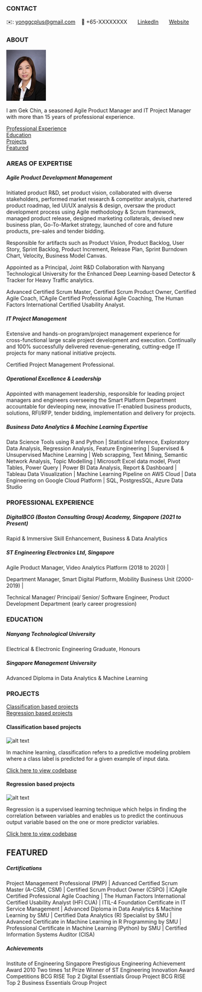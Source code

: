 <!-- CONTACT Section Starts -->
### CONTACT

<!-- Add your details -->
✉️: yonggcplus@gmail.com 
&nbsp;&nbsp; 📲 +65-XXXXXXXX
&nbsp;&nbsp;&nbsp;&nbsp;&nbsp; [LinkedIn](https://www.linkedin.com/in/gek-chin-yong-397701200/) 
&nbsp;&nbsp;&nbsp;&nbsp;&nbsp; [Website](https://datasciencestunt.com/)
<!-- CONTACT Section Ends -->

<!-- ABOUT Section Starts -->
### ABOUT
<!-- Add link to your picture -->

![alt text](https://raw.githubusercontent.com/Yonggc/GekChin/main/IMG_2417-pp-c%20-%20final%20for%20my%20github.jpg)

<!-- Add your details -->

I am Gek Chin, a seasoned Agile Product Manager and IT Project Manager with more than 15 years of professional experience.



<!-- Add link to the sections -->
[Professional Experience](#experience) <br>
[Education](#education) <br>
[Projects](#projects) <br>
[Featured](#featured) <br> 

<!-- ABOUT Section Ends -->

<!-- EXPERIENCE Section Starts -->
### AREAS OF EXPERTISE
<!-- Add your details -->
##### Agile Product Development Management

Initiated product R&D, set product vision, collaborated with diverse stakeholders, performed market research & competitor analysis, chartered product roadmap, led UI/UX analysis & design, oversaw the product development process using Agile methodology & Scrum framework, managed product release, designed marketing collaterals, devised new business plan, Go-To-Market strategy, launched of core and future products, pre-sales and tender bidding.

Responsible for artifacts such as Product Vision, Product Backlog, User Story, Sprint Backlog, Product Increment, Release Plan, Sprint Burndown Chart, Velocity, Business Model Canvas.

Appointed as a Principal, Joint R&D Collaboration with Nanyang Technological University for the Enhanced Deep Learning-based Detector & Tracker for Heavy Traffic analytics.

Advanced Certified Scrum Master, Certified Scrum Product Owner, Certified Agile Coach, ICAgile Certified Professional Agile Coaching, The Human Factors International Certified Usability Analyst.

##### IT Project Management

Extensive and hands-on program/project management experience for cross-functional large scale project development and execution. Continually and 100% successfully delivered revenue-generating, cutting-edge IT projects for many national initiative projects.

Certified Project Management Professional.

##### Operational Excellence & Leadership

Appointed with management leadership, responsible for leading project managers and engineers overseeing the Smart Platform Department accountable for devleoping new, innovative IT-enabled business products, solutions, RFI/RFP, tender bidding, implementation and delivery for projects.

##### Business Data Analytics & Machine Learning Expertise

Data Science Tools using R and Python | 
Statistical Inference, Exploratory Data Analysis, Regression Analysis, Feature Engineering | 
Supervised & Unsupervised Machine Learning | 
Web scrapping, Text Mining, Semantic Network Analysis, Topic Modelling | 
Microsoft Excel data model, Pivot Tables, Power Query | 
Power BI Data Analysis, Report & Dashboard | 
Tableau Data Visualization | 
Machine Learning Pipeline on AWS Cloud | 
Data Engineering on Google Cloud Platform | 
SQL, PostgresSQL, Azure Data Studio

<!-- EXPERIENCE Section Ends -->

<!-- EXPERIENCE Section Starts -->
### PROFESSIONAL EXPERIENCE
<!-- Add your details -->
##### DigitalBCG (Boston Consulting Group) Academy, Singapore (2021 to Present)
Rapid & Immersive Skill Enhancement, Business & Data Analytics 

##### ST Engineering Electronics Ltd, Singapore

Agile Product Manager, Video Analytics Platform (2018 to 2020) | 

Department Manager, Smart Digital Platform, Mobility Business Unit (2000-2019) | 

Technical Manager/ Principal/ Senior/ Software Engineer, Product Development Department (early career progression)


<!-- EXPERIENCE Section Ends -->

<!-- EDUCATION Section Starts -->
### EDUCATION
<!-- Add your details -->
##### Nanyang Technological University
Electrical & Electronic Engineering Graduate, Honours

##### Singapore Management University
Advanced Diploma in Data Analytics & Machine Learning

<!-- EDUCATION Section Ends -->

<!-- PROJECTS Section Starts -->
### PROJECTS
<!-- Add your details -->

[Classification based projects](#classification-based-projects) <br>
[Regression based projects](#regression-based-projects) <br>

<!-- Add your details -->

#### Classification based projects
![alt text](https://raw.githubusercontent.com/krvishwesh54/Kumar-Vishwesh/main/images/Classification.png)

In machine learning, classification refers to a predictive modeling problem where a class label is predicted for a given example of input data.

[Click here to view codebase](https://github.com/krvishwesh54/DataScience_DeepLearning_MachineLearning/tree/master/Classification)

#### Regression based projects
![alt text](https://raw.githubusercontent.com/krvishwesh54/Kumar-Vishwesh/main/images/Regression.jpg)

Regression is a supervised learning technique which helps in finding the correlation between variables and enables us to predict the continuous output variable based on the one or more predictor variables.

[Click here to view codebase](https://github.com/krvishwesh54/DataScience_DeepLearning_MachineLearning/tree/master/Regression)

<!-- PROJECTS Section Ends -->

<!-- FEATURED Section Starts -->
## FEATURED
<!-- Add your details -->
##### Certifications
Project Management Professional (PMP) | 
Advanced Certified Scrum Master (A-CSM, CSM) | 
Certified Scrum Product Owner (CSPO) | 
ICAgile Certified Professional Agile Coaching | 
The Human Factors International Certified Usability Analyst (HFI CUA) | 
ITIL-4 Foundation Certificate in IT Service Management | 
Advanced Diploma in Data Analytics & Machine Learning by SMU | 
Certified Data Analytics (R) Specialist by SMU | 
Advanced Certificate in Machine Learning in R Programming by SMU | 
Professional Certificate in Machine Learning (Python) by SMU | 
Certified Information Systems Auditor (CISA) 

##### Achievements
Institute of Engineering Singapore Prestigious Engineering Achievement Award 2010
Two times 1st Prize Winner of ST Engineering Innovation Award Competitions
BCG RISE Top 2 Digital Essentials Group Project
BCG RISE Top 2 Business Essentials Group Project

<!-- FEATURED Section Ends -->
